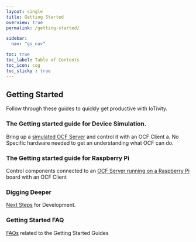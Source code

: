 ```yaml
---
layout: single
title: Getting Started
overview: true
permalink: /getting-started/

sidebar:
  nav: "gs_nav"

toc: true
toc_label: Table of Contents
toc_icon: cog
toc_sticky : true
---
```


## Getting Started

Follow through these guides to quickly get productive with IoTivity.

### The Getting started guide for Device Simulation.

Bring up a [simulated OCF Server](/GS_DS) and control it with an OCF Client a.
No Specific hardware needed to get an understanding what OCF can do.

### The Getting started guide for Raspberry Pi

Control components connected to an [OCF Server running on a Raspberry Pi](/GS_Rasp) board with an OCF Client

### Digging Deeper

[Next Steps](/gs_diggingdeeper) for Development.

### Getting Started FAQ

[FAQs](/gs_faq) related to the Getting Started Guides
